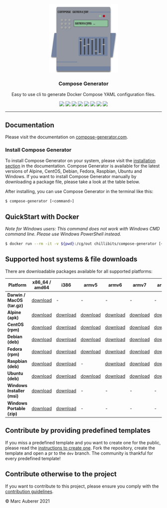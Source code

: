<p align="center">
  <img alt="Compose Generator Logo" src="./docs/docs/static/avatar.png" height="220" />
  <h3 align="center">Compose Generator</h3>
  <p align="center">Easy to use cli to generate Docker Compose YAML configuration files.</p>
  <p align="center">
    <a target="_blank" href="https://github.com/compose-generator/compose-generator/releases/latest"><img src="https://img.shields.io/github/v/release/compose-generator/compose-generator?include_prereleases"></a>
    <a target="_blank" href="https://hub.docker.com/r/chillibits/compose-generator"><img src="https://img.shields.io/docker/pulls/chillibits/compose-generator"></a>
    <a target="_blank" href="./.github/workflows/ci.yml"><img src="https://github.com/compose-generator/compose-generator/workflows/Go%20CI/badge.svg"></a>
    <a target="_blank" href="./.github/workflows/codeql-analysis.yml"><img src="https://github.com/compose-generator/compose-generator/actions/workflows/codeql-analysis.yml/badge.svg"></a>
    <a target="_blank" href="https://goreportcard.com/report/github.com/compose-generator/compose-generator"><img src="https://goreportcard.com/badge/github.com/compose-generator/compose-generator"></a>
    <a href="https://codecov.io/gh/compose-generator/compose-generator"><img src="https://codecov.io/gh/compose-generator/compose-generator/branch/main/graph/badge.svg?token=r9pWf0GCXg"/></a>
    <a target="_blank" href="https://makeapullrequest.com"><img src="https://img.shields.io/badge/PRs-welcome-brightgreen.svg"></a>
    <a target="_blank" href="./LICENSE.md"><img src="https://img.shields.io/github/license/compose-generator/compose-generator"></a>
  </p>
</p>

---

## Documentation
Please visit the documentation on [compose-generator.com](https://www.compose-generator.com).

### Install Compose Generator
To install Compose Generator on your system, please visit the [installation section](https://www.compose-generator.com/install/linux/) in the documentation. Compose Generator is available for the latest versions of Alpine, CentOS, Debian, Fedora, Raspbian, Ubuntu and Windows. If you want to install Compose Generator manually by downloading a package file, please take a look at the table below.

After installing, you can use Compose Generator in the terminal like this:
```sh
$ compose-generator [<command>]
```

## QuickStart with Docker
*Note for Windows users: This command does not work with Windows CMD command line. Please use Windows PowerShell instead.*

```sh
$ docker run --rm -it -v ${pwd}:/cg/out chillibits/compose-generator [<command>]
```

## Supported host systems & file downloads
There are downloadable packages available for all supported platforms:

| **Platform**                | **x86_64 / amd64**                                                               | **i386**                                                                       | **armv5**                                                                        | **armv6**                                                                        | **armv7**                                                                        | **arm64**                                                                        |
|-----------------------------|----------------------------------------------------------------------------------|--------------------------------------------------------------------------------|----------------------------------------------------------------------------------|----------------------------------------------------------------------------------|----------------------------------------------------------------------------------|----------------------------------------------------------------------------------|
| **Darwin / MacOS (tar.gz)** | [download](../../releases/latest/download/compose-generator_darwin_amd64.tar.gz)  | -                                                                              | -                                                                                | -                                                                                | -                                                                                | -                                                                                |
| **Alpine (apk)**            | [download](../../releases/latest/download/compose-generator_linux_amd64.apk)      | [download](../../releases/latest/download/compose-generator_linux_386.apk)      | [download](../../releases/latest/download/compose-generator_linux_armv5.apk)      | [download](../../releases/latest/download/compose-generator_linux_armv6.apk)      | [download](../../releases/latest/download/compose-generator_linux_armv7.apk)      | [download](../../releases/latest/download/compose-generator_linux_arm64.apk)      |
| **CentOS (rpm)**            | [download](../../releases/latest/download/compose-generator_linux_amd64.rpm)      | [download](../../releases/latest/download/compose-generator_linux_386.rpm)      | [download](../../releases/latest/download/compose-generator_linux_armv5.rpm)      | [download](../../releases/latest/download/compose-generator_linux_armv6.rpm)      | [download](../../releases/latest/download/compose-generator_linux_armv7.rpm)      | [download](../../releases/latest/download/compose-generator_linux_arm64.rpm)      |
| **Debian (deb)**            | [download](../../releases/latest/download/compose-generator_linux_amd64.deb)      | [download](../../releases/latest/download/compose-generator_linux_386.deb)      | [download](../../releases/latest/download/compose-generator_linux_armv5.deb)      | [download](../../releases/latest/download/compose-generator_linux_armv6.deb)      | [download](../../releases/latest/download/compose-generator_linux_armv7.deb)      | [download](../../releases/latest/download/compose-generator_linux_arm64.deb)      |
| **Fedora (rpm)**            | [download](../../releases/latest/download/compose-generator_linux_amd64.rpm)      | [download](../../releases/latest/download/compose-generator_linux_386.rpm)      | [download](../../releases/latest/download/compose-generator_linux_armv5.rpm)      | [download](../../releases/latest/download/compose-generator_linux_armv6.rpm)      | [download](../../releases/latest/download/compose-generator_linux_armv7.rpm)      | [download](../../releases/latest/download/compose-generator_linux_arm64.rpm)      |
| **Raspbian (deb)**          | [download](../../releases/latest/download/compose-generator_linux_amd64.deb)      | [download](../../releases/latest/download/compose-generator_linux_386.deb)      | -                                                                                | [download](../../releases/latest/download/compose-generator_linux_armv6.deb)      | [download](../../releases/latest/download/compose-generator_linux_armv7.deb)      | [download](../../releases/latest/download/compose-generator_linux_arm64.deb)      |
| **Ubuntu (deb)**            | [download](../../releases/latest/download/compose-generator_linux_amd64.deb)      | [download](../../releases/latest/download/compose-generator_linux_386.deb)      | [download](../../releases/latest/download/compose-generator_linux_armv5.deb)      | [download](../../releases/latest/download/compose-generator_linux_armv6.deb)      | [download](../../releases/latest/download/compose-generator_linux_armv7.deb)      | [download](../../releases/latest/download/compose-generator_linux_arm64.deb)      |
| **Windows Installer (msi)** | [download](../../releases/latest/download/compose-generator_x64_setup.msi)        | [download](../../releases/latest/download/compose-generator_x86_setup.msi)      | -                                                                                | -                                                                                | -                                                                                | -                                                                                |
| **Windows Portable (zip)**  | [download](../../releases/latest/download/compose-generator_windows_amd64.zip)    | [download](../../releases/latest/download/compose-generator_windows_386.zip)    | -                                                                                | -                                                                                | -                                                                                | -                                                                                |

## Contribute by providing predefined templates
If you miss a predefined template and you want to create one for the public, please read the [instructions to create one](./predefined-services/README.md). Fork the repository, create the template and open a pr to the `dev` branch.
The community is thankful for every predefined template!

## Contribute otherwise to the project
If you want to contribute to this project, please ensure you comply with the [contribution guidelines](CONTRIBUTING.md).

© Marc Auberer 2021
